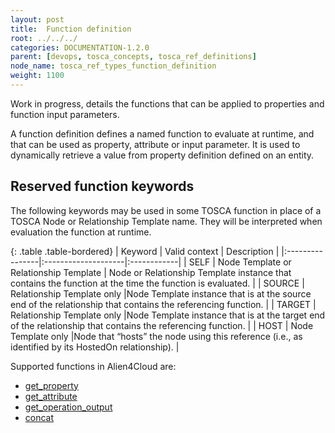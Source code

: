 ```yaml
---
layout: post
title:  Function definition
root: ../../../
categories: DOCUMENTATION-1.2.0
parent: [devops, tosca_concepts, tosca_ref_definitions]
node_name: tosca_ref_types_function_definition
weight: 1100
---
```

Work in progress, details the functions that can be applied to properties and function input parameters.

A function definition defines a named function to evaluate at runtime, and that can be used as property, attribute or input parameter. It is used to  dynamically retrieve a value from property definition defined on an entity.

## Reserved function keywords
The following keywords may be used in some  TOSCA function in place of a TOSCA Node or Relationship Template name. They will be interpreted when evaluation the function at runtime.

{: .table .table-bordered}
| Keyword         | Valid context                | Description |
|:----------------|:--------------------|:------------|
| SELF            | Node Template or Relationship Template                   | Node or Relationship Template instance that contains the function at the time the function is evaluated. |
| SOURCE          | Relationship Template only |Node Template instance that  is at the source end of the relationship that contains the referencing function. |
| TARGET          | Relationship Template only |Node Template instance that  is at the target end of the relationship that contains the referencing function. |
| HOST            | Node Template only |Node that “hosts” the node using this reference (i.e., as identified by its HostedOn relationship). |

Supported functions in Alien4Cloud are: 

-  [get_property](#/documentation/1.2.0/devops_guide/tosca_grammar/get_property_definition.html)
-  [get_attribute](#/documentation/1.2.0/devops_guide/tosca_grammar/get_attribute_definition.html)
-  [get_operation_output](#/documentation/1.2.0/devops_guide/tosca_grammar/get_operation_output_definition.html)
-  [concat](#/documentation/1.2.0/devops_guide/tosca_grammar/concat_definition.html)